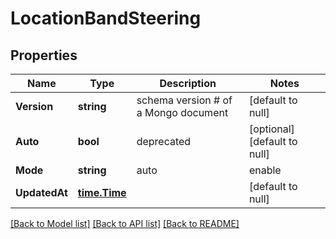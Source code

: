 # LocationBandSteering

## Properties
Name | Type | Description | Notes
------------ | ------------- | ------------- | -------------
**Version** | **string** | schema version # of a Mongo document | [default to null]
**Auto** | **bool** | deprecated | [optional] [default to null]
**Mode** | **string** | auto | enable | disable | [optional] [default to null]
**UpdatedAt** | [**time.Time**](time.Time.md) |  | [default to null]

[[Back to Model list]](../README.md#documentation-for-models) [[Back to API list]](../README.md#documentation-for-api-endpoints) [[Back to README]](../README.md)


